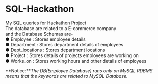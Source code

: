 # SQL-Hackathon
My SQL queries for Hackathon Project</br>
The database are related to a E-commerce company </br>
and the Database Schemas are-</br>
● Employee : Stores employee details</br>
● Department : Stores department details of employees</br>
● Dept_locations : Stores department locations</br>
● Project : Stores details of projects employees are working on</br>
● Works_on : Stores working hours and other details of employees
</br>

**Notice:***The DB(Employee Database) runs only on MySQL RDBMS means that the keywords are related to MySQL Database.*
